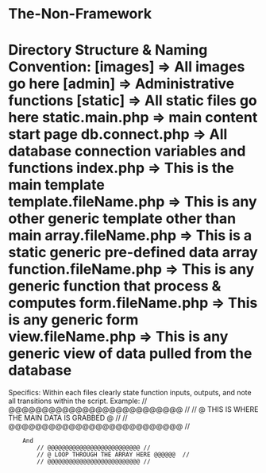 # The-Non-Framework #
Directory Structure & Naming Convention:
[images] => All images go here
[admin] => Administrative functions
[static] => All static files go here
static.main.php => main content start page
db.connect.php => All database connection variables and functions
index.php => This is the main template
template.fileName.php => This is any other generic template other than main
array.fileName.php => This is a static generic pre-defined data array
function.fileName.php => This is any generic function that process & computes
form.fileName.php => This is any generic form
view.fileName.php => This is any generic view of data pulled from the database
==============================================
Specifics:
Within each files clearly state function inputs, outputs, and note all transitions within the script.
Example: 
			// @@@@@@@@@@@@@@@@@@@@@@@@@@ //
			// @  THIS IS WHERE THE MAIN DATA IS GRABBED @  //
			// @@@@@@@@@@@@@@@@@@@@@@@@@@ //

		And
			// @@@@@@@@@@@@@@@@@@@@@@@@@@ //
			// @ LOOP THROUGH THE ARRAY HERE @@@@@@  //
			// @@@@@@@@@@@@@@@@@@@@@@@@@@ //

